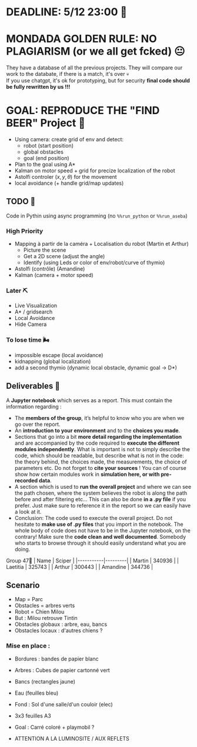 # DEADLINE: 5/12 23:00 🎯

# MONDADA GOLDEN RULE: NO PLAGIARISM (or we all get fcked) 😐
They have a database of all the previous projects. They will compare our work to the databate, if there is a match, it's over 💀 <br>
If you use chatgpt, it's ok for prototyping, but for security **final code should be fully rewritten by us !!!**

# GOAL: REPRODUCE THE "FIND BEER" Project 🍺
- Using camera: create grid of env and detect:
  - robot (start position)
  - global obstacles
  - goal (end position)
- Plan to the goal using A*
- Kalman on motor speed + grid for precize localization of the robot
- Astolfi controler $(x,y,\theta)$ for the movement
- local avoidance (+ handle grid/map updates)

## TODO 🔨
Code in Pythin using async programming (no `%%run_python` or `%%run_aseba`)
### High Priority
- Mapping à partir de la caméra + Localisation du robot (Martin et Arthur)
  - Picture the scene
  - Get a 2D scene (adjust the angle)
  - Identify (using Leds or color of env/robot/curve of thymio)
- Astolfi (contrôle) (Amandine)
- Kalman (camera + motor speed)

### Later ⛏️
- Live Visualization
- A* / gridsearch
- Local Avoidance
- Hide Camera

### To lose time 🌬️
- impossible escape (local avoidance)
- kidnapping (global localization)
- add a second thymio (dynamic local obstacle, dynamic goal $\rightarrow$ D*)

## Deliverables 📩
A **Jupyter notebook** which serves as a report. This must contain the information regarding :
- The **members of the group**, it’s helpful to know who you are when we go over the report.
- An **introduction to your environment** and to the **choices you made**.
- Sections that go into a bit **more detail regarding the implementation** and are accompanied by the code required to **execute the different modules independently**. What is important is not to simply describe the code, which should be readable, but describe what is not in the code: the theory behind, the choices made, the measurements, the choice of parameters etc. Do not forget to **cite your sources** ! You can of course show how certain modules work in **simulation here, or with pre-recorded data**.
- A section which is used to **run the overall project** and where we can see the path chosen, where the system believes the robot is along the path before and after filtering etc… This can also be done **in a .py file** if you prefer. Just make sure to reference it in the report so we can easily have a look at it.
- Conclusion: The code used to execute the overall project. Do not hesitate to **make use of .py files** that you import in the notebook. The whole body of code does not have to be in the Jupyter notebook, on the contrary! Make sure the **code clean and well documented**. Somebody who starts to browse through it should easily understand what you are doing.

Group 47🤺
| Name      | Sciper      |
|-----------|---------|
| Martin    | 340936  |
| Laetitia  | 325743  |
| Arthur    | 300443  |
| Amandine  | 344736  |


## Scenario
- Map = Parc
- Obstacles = arbres verts
- Robot = Chien Milou
- But : Milou retrouve Tintin
- Obstacles globaux : arbre, eau, bancs
- Obstacles locaux : d'autres chiens ?

### Mise en place :
- Bordures : bandes de papier blanc
- Arbres : Cubes de papier cartonné vert
- Bancs (rectangles jaune)
- Eau (feuilles bleu)
- Fond : Sol d'une salle/d'un couloir (elec)
- 3x3 feuilles A3
- Goal : Carré coloré + playmobil ?

- ATTENTION A LA LUMINOSITE / AUX REFLETS

